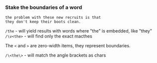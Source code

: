 ### Stake the boundaries of a word

```
the problem with these new recruits is that
they don't keep their boots clean.
```

`/the` - will yield results with words where "the" is embedded, like "they"
`/\v<the>` - will find only the exact macthes

The `<` and `>` are zero-width items, they represent boundaries.

`/\<the\>` - will match the angle brackets as chars


